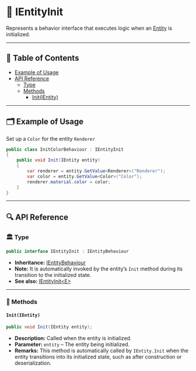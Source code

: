 # 🧩️ IEntityInit

Represents a behavior interface that executes logic when an [Entity](../Entities/Manual.md) is
initialized.

---


## 📑 Table of Contents

- [Example of Usage](#-example-of-usage)
- [API Reference](#-api-reference)
  - [Type](#-type)
  - [Methods](#-methods)
    - [Init(IEntity)](#initientity)

---


## 🗂 Example of Usage

Set up a `Color` for the entity `Renderer`

```csharp
public class InitColorBehaviour : IEntityInit
{
    public void Init(IEntity entity)
    {
        var renderer = entity.GetValue<Renderer>("Renderer");
        var color = entity.GetValue<Color>("Color");
        renderer.material.color = color;
    }
}
```

---

## 🔍 API Reference

### 🏛️ Type <div id="-type"></div>

```csharp
public interface IEntityInit : IEntityBehaviour
```

- **Inheritance:** [IEntityBehaviour](IEntityBehaviour.md)
- **Note:** It is automatically invoked by the entity’s `Init` method during its transition to the initialized state.
- **See also:** [IEntityInit&lt;E&gt;](IEntityInit%601.md)

---

### 🏹 Methods

#### `Init(IEntity)`

```csharp
public void Init(IEntity entity);
```

- **Description:** Called when the entity is initialized.
- **Parameter:** `entity` – The entity being initialized.
- **Remarks:** This method is automatically called by `IEntity.Init` when the entity transitions into its initialized
  state, such as after construction or deserialization.